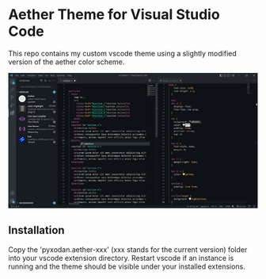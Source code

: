 # Aether Theme for Visual Studio Code
This repo contains my custom vscode theme using a slightly modified version of the aether color scheme.

![Showcase](./showcase.png)

## Installation
Copy the 'pyxodan.aether-xxx' (xxx stands for the current version) folder into your vscode extension directory.
Restart vscode if an instance is running and the theme should be visible under your installed extensions.
